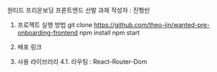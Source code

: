 원티드 프리온보딩 프론트엔드 선발 과제
작성자 : 진형빈

1. 프로젝트 실행 방법
   git clone https://github.com/theo-jin/wanted-pre-onboarding-frontend
   npm install
   npm start
2. 배포 링크

3. 사용 라이브러리
   4.1. 라우팅 : React-Router-Dom
